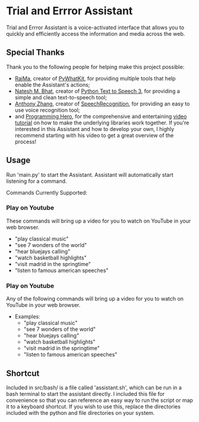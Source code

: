 # Trial and Errror Assistant

Trial and Errror Assistant is a voice-activated interface that allows you to quickly and efficiently access the information and media across the web.

## Special Thanks

Thank you to the following people for helping make this project possible:
* [RajMa](https://pypi.org/user/RajMa/), creator of [PyWhatKit](https://pypi.org/project/pywhatkit/), for providing multiple tools that help enable the Assistant's actions;
* [Natesh M. Bhat](https://pypi.org/user/nateshmbhat/), creator of [Python Text to Speech 3](https://pypi.org/project/pyttsx3/), for providing a simple and clean text-to-speech tool;
* [Anthony Zhang](https://pypi.org/user/Anthony.Zhang/), creator of [SpeechRecognition](https://pypi.org/project/SpeechRecognition/), for providing an easy to use voice recognition tool;
* and [Programming Hero](https://www.youtube.com/channel/UCStj-ORBZ7TGK1FwtGAUgbQ), for the comprehensive and entertaining [video tutorial](https://www.youtube.com/watch?v=AWvsXxDtEkU) on how to make the underlying libraries work together. If you're interested in this Assistant and how to develop your own, I highly recommend starting with his video to get a great overview of the process!

## Usage

Run 'main.py' to start the Assistant. Assistant will automatically start listening for a command.

Commands Currently Supported:

### Play on Youtube
These commands will bring up a video for you to watch on YouTube in your web browser.

* "play classical music"
* "see 7 wonders of the world"
* "hear bluejays calling"
* "watch basketball highlights"
* "visit madrid in the springtime"
* "listen to famous american speeches"
  
### Play on Youtube
Any of the following commands will bring up a video for you to watch on YouTube in your web browser.

* Examples:
  * "play classical music"
  * "see 7 wonders of the world"
  * "hear bluejays calling"
  * "watch basketball highlights"
  * "visit madrid in the springtime"
  * "listen to famous american speeches"


## Shortcut

Included in src/bash/ is a file called 'assistant.sh', which can be run in a bash terminal to start the assistant directly. I included this file for convenience so that you can reference an easy way to run the script or map it to a keyboard shortcut. If you wish to use this, replace the directories included with the python and file directories on your system.
